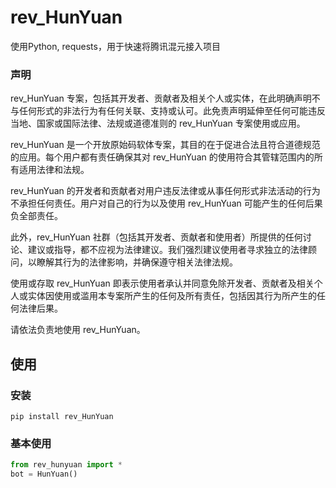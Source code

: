 # rev_HunYuan
使用Python, requests，用于快速将腾讯混元接入项目

### 声明
rev_HunYuan 专案，包括其开发者、贡献者及相关个人或实体，在此明确声明不与任何形式的非法行为有任何关联、支持或认可。此免责声明延伸至任何可能违反当地、国家或国际法律、法规或道德准则的 rev_HunYuan 专案使用或应用。

rev_HunYuan 是一个开放原始码软体专案，其目的在于促进合法且符合道德规范的应用。每个用户都有责任确保其对 rev_HunYuan 的使用符合其管辖范围内的所有适用法律和法规。

rev_HunYuan 的开发者和贡献者对用户违反法律或从事任何形式非法活动的行为不承担任何责任。用户对自己的行为以及使用 rev_HunYuan 可能产生的任何后果负全部责任。

此外，rev_HunYuan 社群（包括其开发者、贡献者和使用者）所提供的任何讨论、建议或指导，都不应视为法律建议。我们强烈建议使用者寻求独立的法律顾问，以瞭解其行为的法律影响，并确保遵守相关法律法规。

使用或存取 rev_HunYuan 即表示使用者承认并同意免除开发者、贡献者及相关个人或实体因使用或滥用本专案所产生的任何及所有责任，包括因其行为所产生的任何法律后果。

请依法负责地使用 rev_HunYuan。

## 使用
### 安装
```commandline
pip install rev_HunYuan
```

### 基本使用
```python
from rev_hunyuan import *
bot = HunYuan()
```